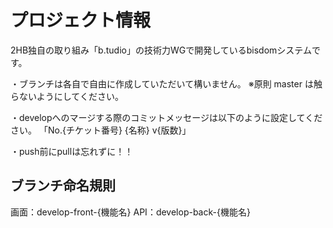 # プロジェクト情報

2HB独自の取り組み「b.tudio」の技術力WGで開発しているbisdomシステムです。

・ブランチは各自で自由に作成していただいて構いません。
  ※原則 master は触らないようにしてください。

・developへのマージする際のコミットメッセージは以下のように設定してください。
  「No.{チケット番号} {名称} v{版数}」

・push前にpullは忘れずに！！

## ブランチ命名規則
画面：develop-front-{機能名}
API：develop-back-{機能名}
